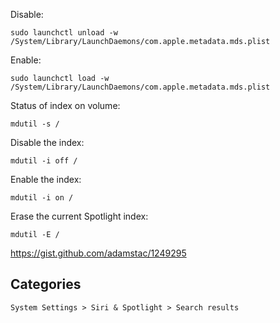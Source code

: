 Disable:

`sudo launchctl unload -w /System/Library/LaunchDaemons/com.apple.metadata.mds.plist`

Enable:

`sudo launchctl load -w /System/Library/LaunchDaemons/com.apple.metadata.mds.plist`

Status of index on volume:

`mdutil -s /`

Disable the index:

`mdutil -i off /`

Enable the index:

`mdutil -i on /`

Erase the current Spotlight index:

`mdutil -E /`

https://gist.github.com/adamstac/1249295

## Categories

`System Settings > Siri & Spotlight > Search results`
